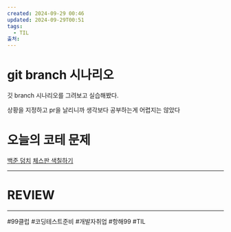 ```yaml
---
created: 2024-09-29 00:46
updated: 2024-09-29T00:51
tags:
  - TIL
출처: 
---
```

# git branch 시나리오
깃 branch 시나리오를 그려보고 실습해봤다.

상황을 지정하고 pr을 날리니까 생각보다 공부하는게 어렵지는 않았다

# 오늘의 코테 문제
[백준 덩치]([https://www.acmicpc.net/status?user_id=edubbubboru22&problem_id=7568&from_mine=1](https://www.acmicpc.net/status?user_id=edubbubboru22&problem_id=7568&from_mine=1))
[체스판 색칠하기]([https://www.acmicpc.net/problem/1018](https://www.acmicpc.net/problem/1018))



---
# REVIEW


---
 #99클럽 #코딩테스트준비 #개발자취업 #항해99 #TIL